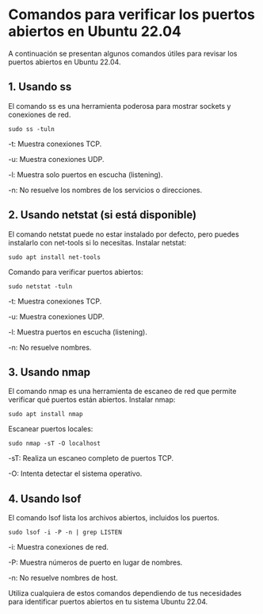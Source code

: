 # Comandos para verificar los puertos abiertos en Ubuntu 22.04

A continuación se presentan algunos comandos útiles para revisar los puertos abiertos en Ubuntu 22.04.

## 1. Usando ss

El comando ss es una herramienta poderosa para mostrar sockets y conexiones de red.

``` sudo ss -tuln ```

-t: Muestra conexiones TCP.

-u: Muestra conexiones UDP.

-l: Muestra solo puertos en escucha (listening).

-n: No resuelve los nombres de los servicios o direcciones.

## 2. Usando netstat (si está disponible)

El comando netstat puede no estar instalado por defecto, pero puedes instalarlo con net-tools si lo necesitas.
Instalar netstat:

```sudo apt install net-tools```

Comando para verificar puertos abiertos:

```sudo netstat -tuln```

-t: Muestra conexiones TCP.

-u: Muestra conexiones UDP.

-l: Muestra puertos en escucha (listening).

-n: No resuelve nombres.

## 3. Usando nmap

El comando nmap es una herramienta de escaneo de red que permite verificar qué puertos están abiertos.
Instalar nmap:

```sudo apt install nmap```

Escanear puertos locales:

```sudo nmap -sT -O localhost```

-sT: Realiza un escaneo completo de puertos TCP.

-O: Intenta detectar el sistema operativo.

## 4. Usando lsof

El comando lsof lista los archivos abiertos, incluidos los puertos.

```sudo lsof -i -P -n | grep LISTEN```

-i: Muestra conexiones de red.

-P: Muestra números de puerto en lugar de nombres.

-n: No resuelve nombres de host.

Utiliza cualquiera de estos comandos dependiendo de tus necesidades para identificar puertos abiertos en tu sistema Ubuntu 22.04.
